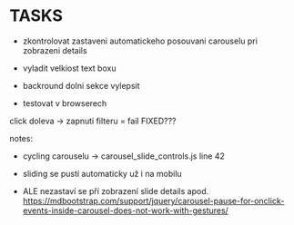 # TASKS

- zkontrolovat zastaveni automatickeho posouvani carouselu pri zobrazeni details

- vyladit velkiost text boxu
- backround dolni sekce vylepsit

- testovat v browserech

 click doleva -> zapnuti filteru = fail FIXED???

 notes:

- cycling carouselu -> carousel_slide_controls.js line 42

- sliding se pustí automaticky už i na mobilu
- ALE nezastaví se pří zobrazení slide details apod.
https://mdbootstrap.com/support/jquery/carousel-pause-for-onclick-events-inside-carousel-does-not-work-with-gestures/
